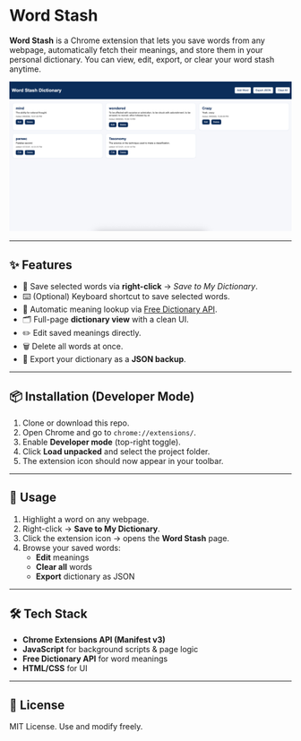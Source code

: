 # Word Stash

**Word Stash** is a Chrome extension that lets you save words from any webpage, automatically fetch their meanings, and store them in your personal dictionary.
You can view, edit, export, or clear your word stash anytime.

![Screen Shot](./screenshots/dictionary-ss.jpg)

---

## ✨ Features

- 📑 Save selected words via **right-click** → _Save to My Dictionary_.
- ⌨️ (Optional) Keyboard shortcut to save selected words.
- 📖 Automatic meaning lookup via [Free Dictionary API](https://dictionaryapi.dev/).
- 🗂 Full-page **dictionary view** with a clean UI.
- ✏️ Edit saved meanings directly.
- 🗑 Delete all words at once.
- 💾 Export your dictionary as a **JSON backup**.

---

## 📦 Installation (Developer Mode)

1. Clone or download this repo.
2. Open Chrome and go to `chrome://extensions/`.
3. Enable **Developer mode** (top-right toggle).
4. Click **Load unpacked** and select the project folder.
5. The extension icon should now appear in your toolbar.

---

## 🚀 Usage

1. Highlight a word on any webpage.
2. Right-click → **Save to My Dictionary**.
3. Click the extension icon → opens the **Word Stash** page.
4. Browse your saved words:
   - **Edit** meanings
   - **Clear all** words
   - **Export** dictionary as JSON

---

## 🛠 Tech Stack

- **Chrome Extensions API (Manifest v3)**
- **JavaScript** for background scripts & page logic
- **Free Dictionary API** for word meanings
- **HTML/CSS** for UI

---

## 📜 License

MIT License. Use and modify freely.
